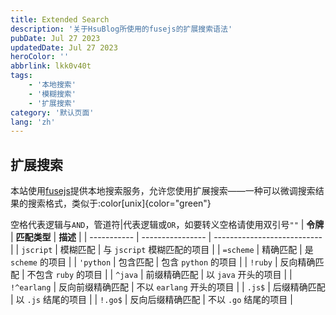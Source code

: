 ```yaml
---
title: Extended Search
description: '关于HsuBlog所使用的fusejs的扩展搜索语法'
pubDate: Jul 27 2023
updatedDate: Jul 27 2023
heroColor: ''
abbrlink: lkk0v40t
tags: 
    - '本地搜索'
    - '模糊搜索'
    - '扩展搜索'
category: '默认页面'
lang: 'zh'
---
```


## 扩展搜索

本站使用[fusejs](https://www.fusejs.io)提供本地搜索服务，允许您使用扩展搜索——一种可以微调搜索结果的搜索格式，类似于:color[unix]{color="green"}

空格代表逻辑与`AND`，管道符|代表逻辑或`OR`，如要转义空格请使用双引号`""`
| **令牌**    | **匹配类型**     | **描述**                    |
| ----------- | ---------------- | --------------------------- |
| `jscript`   | 模糊匹配         | 与 `jscript` 模糊匹配的项目 |
| `=scheme`   | 精确匹配         | 是 `scheme` 的项目          |
| `'python`   | 包含匹配         | 包含 `python` 的项目        |
| `!ruby`     | 反向精确匹配     | 不包含 `ruby` 的项目        |
| `^java`     | 前缀精确匹配     | 以 `java` 开头的项目        |
| `!^earlang` | 反向前缀精确匹配 | 不以 `earlang` 开头的项目   |
| `.js$`      | 后缀精确匹配     | 以 `.js` 结尾的项目         |
| `!.go$`     | 反向后缀精确匹配 | 不以 `.go` 结尾的项目       |




